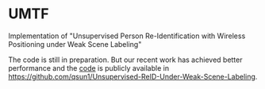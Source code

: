 # UMTF
Implementation of "Unsupervised Person Re-Identification with Wireless Positioning under Weak Scene Labeling"

The code is still in preparation. But our recent work has achieved better performance and the [code](https://github.com/qsun1/Unsupervised-ReID-Under-Weak-Scene-Labeling) is publicly available in https://github.com/qsun1/Unsupervised-ReID-Under-Weak-Scene-Labeling. 
